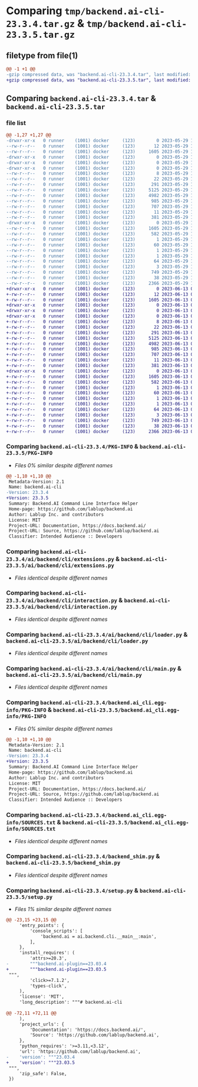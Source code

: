 # Comparing `tmp/backend.ai-cli-23.3.4.tar.gz` & `tmp/backend.ai-cli-23.3.5.tar.gz`

## filetype from file(1)

```diff
@@ -1 +1 @@
-gzip compressed data, was "backend.ai-cli-23.3.4.tar", last modified: Mon May 29 10:42:35 2023, max compression
+gzip compressed data, was "backend.ai-cli-23.3.5.tar", last modified: Tue Jun 13 03:42:15 2023, max compression
```

## Comparing `backend.ai-cli-23.3.4.tar` & `backend.ai-cli-23.3.5.tar`

### file list

```diff
@@ -1,27 +1,27 @@
-drwxr-xr-x   0 runner    (1001) docker     (123)        0 2023-05-29 10:42:35.938981 backend.ai-cli-23.3.4/
--rw-r--r--   0 runner    (1001) docker     (123)       12 2023-05-29 10:42:35.000000 backend.ai-cli-23.3.4/MANIFEST.in
--rw-r--r--   0 runner    (1001) docker     (123)     1605 2023-05-29 10:42:35.938981 backend.ai-cli-23.3.4/PKG-INFO
-drwxr-xr-x   0 runner    (1001) docker     (123)        0 2023-05-29 10:42:35.934981 backend.ai-cli-23.3.4/ai/
-drwxr-xr-x   0 runner    (1001) docker     (123)        0 2023-05-29 10:42:35.934981 backend.ai-cli-23.3.4/ai/backend/
-drwxr-xr-x   0 runner    (1001) docker     (123)        0 2023-05-29 10:42:35.938981 backend.ai-cli-23.3.4/ai/backend/cli/
--rw-r--r--   0 runner    (1001) docker     (123)        8 2023-05-29 10:42:35.000000 backend.ai-cli-23.3.4/ai/backend/cli/VERSION
--rw-r--r--   0 runner    (1001) docker     (123)       22 2023-05-29 10:42:35.000000 backend.ai-cli-23.3.4/ai/backend/cli/__init__.py
--rw-r--r--   0 runner    (1001) docker     (123)      291 2023-05-29 10:42:35.000000 backend.ai-cli-23.3.4/ai/backend/cli/__main__.py
--rw-r--r--   0 runner    (1001) docker     (123)     5125 2023-05-29 10:42:35.000000 backend.ai-cli-23.3.4/ai/backend/cli/extensions.py
--rw-r--r--   0 runner    (1001) docker     (123)     4982 2023-05-29 10:42:35.000000 backend.ai-cli-23.3.4/ai/backend/cli/interaction.py
--rw-r--r--   0 runner    (1001) docker     (123)      985 2023-05-29 10:42:35.000000 backend.ai-cli-23.3.4/ai/backend/cli/loader.py
--rw-r--r--   0 runner    (1001) docker     (123)      707 2023-05-29 10:42:35.000000 backend.ai-cli-23.3.4/ai/backend/cli/main.py
--rw-r--r--   0 runner    (1001) docker     (123)       11 2023-05-29 10:42:35.000000 backend.ai-cli-23.3.4/ai/backend/cli/py.typed
--rw-r--r--   0 runner    (1001) docker     (123)      381 2023-05-29 10:42:35.000000 backend.ai-cli-23.3.4/ai/backend/cli/types.py
-drwxr-xr-x   0 runner    (1001) docker     (123)        0 2023-05-29 10:42:35.938981 backend.ai-cli-23.3.4/backend.ai_cli.egg-info/
--rw-r--r--   0 runner    (1001) docker     (123)     1605 2023-05-29 10:42:35.000000 backend.ai-cli-23.3.4/backend.ai_cli.egg-info/PKG-INFO
--rw-r--r--   0 runner    (1001) docker     (123)      582 2023-05-29 10:42:35.000000 backend.ai-cli-23.3.4/backend.ai_cli.egg-info/SOURCES.txt
--rw-r--r--   0 runner    (1001) docker     (123)        1 2023-05-29 10:42:35.000000 backend.ai-cli-23.3.4/backend.ai_cli.egg-info/dependency_links.txt
--rw-r--r--   0 runner    (1001) docker     (123)       60 2023-05-29 10:42:35.000000 backend.ai-cli-23.3.4/backend.ai_cli.egg-info/entry_points.txt
--rw-r--r--   0 runner    (1001) docker     (123)        1 2023-05-29 10:42:35.000000 backend.ai-cli-23.3.4/backend.ai_cli.egg-info/namespace_packages.txt
--rw-r--r--   0 runner    (1001) docker     (123)        1 2023-05-29 10:42:35.000000 backend.ai-cli-23.3.4/backend.ai_cli.egg-info/not-zip-safe
--rw-r--r--   0 runner    (1001) docker     (123)       64 2023-05-29 10:42:35.000000 backend.ai-cli-23.3.4/backend.ai_cli.egg-info/requires.txt
--rw-r--r--   0 runner    (1001) docker     (123)        3 2023-05-29 10:42:35.000000 backend.ai-cli-23.3.4/backend.ai_cli.egg-info/top_level.txt
--rw-r--r--   0 runner    (1001) docker     (123)      749 2023-05-29 10:42:35.000000 backend.ai-cli-23.3.4/backend_shim.py
--rw-r--r--   0 runner    (1001) docker     (123)       38 2023-05-29 10:42:35.938981 backend.ai-cli-23.3.4/setup.cfg
--rw-r--r--   0 runner    (1001) docker     (123)     2366 2023-05-29 10:42:35.000000 backend.ai-cli-23.3.4/setup.py
+drwxr-xr-x   0 runner    (1001) docker     (123)        0 2023-06-13 03:42:15.936266 backend.ai-cli-23.3.5/
+-rw-r--r--   0 runner    (1001) docker     (123)       12 2023-06-13 03:42:15.000000 backend.ai-cli-23.3.5/MANIFEST.in
+-rw-r--r--   0 runner    (1001) docker     (123)     1605 2023-06-13 03:42:15.936266 backend.ai-cli-23.3.5/PKG-INFO
+drwxr-xr-x   0 runner    (1001) docker     (123)        0 2023-06-13 03:42:15.932266 backend.ai-cli-23.3.5/ai/
+drwxr-xr-x   0 runner    (1001) docker     (123)        0 2023-06-13 03:42:15.932266 backend.ai-cli-23.3.5/ai/backend/
+drwxr-xr-x   0 runner    (1001) docker     (123)        0 2023-06-13 03:42:15.932266 backend.ai-cli-23.3.5/ai/backend/cli/
+-rw-r--r--   0 runner    (1001) docker     (123)        8 2023-06-13 03:42:15.000000 backend.ai-cli-23.3.5/ai/backend/cli/VERSION
+-rw-r--r--   0 runner    (1001) docker     (123)       22 2023-06-13 03:42:15.000000 backend.ai-cli-23.3.5/ai/backend/cli/__init__.py
+-rw-r--r--   0 runner    (1001) docker     (123)      291 2023-06-13 03:42:15.000000 backend.ai-cli-23.3.5/ai/backend/cli/__main__.py
+-rw-r--r--   0 runner    (1001) docker     (123)     5125 2023-06-13 03:42:15.000000 backend.ai-cli-23.3.5/ai/backend/cli/extensions.py
+-rw-r--r--   0 runner    (1001) docker     (123)     4982 2023-06-13 03:42:15.000000 backend.ai-cli-23.3.5/ai/backend/cli/interaction.py
+-rw-r--r--   0 runner    (1001) docker     (123)      985 2023-06-13 03:42:15.000000 backend.ai-cli-23.3.5/ai/backend/cli/loader.py
+-rw-r--r--   0 runner    (1001) docker     (123)      707 2023-06-13 03:42:15.000000 backend.ai-cli-23.3.5/ai/backend/cli/main.py
+-rw-r--r--   0 runner    (1001) docker     (123)       11 2023-06-13 03:42:15.000000 backend.ai-cli-23.3.5/ai/backend/cli/py.typed
+-rw-r--r--   0 runner    (1001) docker     (123)      381 2023-06-13 03:42:15.000000 backend.ai-cli-23.3.5/ai/backend/cli/types.py
+drwxr-xr-x   0 runner    (1001) docker     (123)        0 2023-06-13 03:42:15.936266 backend.ai-cli-23.3.5/backend.ai_cli.egg-info/
+-rw-r--r--   0 runner    (1001) docker     (123)     1605 2023-06-13 03:42:15.000000 backend.ai-cli-23.3.5/backend.ai_cli.egg-info/PKG-INFO
+-rw-r--r--   0 runner    (1001) docker     (123)      582 2023-06-13 03:42:15.000000 backend.ai-cli-23.3.5/backend.ai_cli.egg-info/SOURCES.txt
+-rw-r--r--   0 runner    (1001) docker     (123)        1 2023-06-13 03:42:15.000000 backend.ai-cli-23.3.5/backend.ai_cli.egg-info/dependency_links.txt
+-rw-r--r--   0 runner    (1001) docker     (123)       60 2023-06-13 03:42:15.000000 backend.ai-cli-23.3.5/backend.ai_cli.egg-info/entry_points.txt
+-rw-r--r--   0 runner    (1001) docker     (123)        1 2023-06-13 03:42:15.000000 backend.ai-cli-23.3.5/backend.ai_cli.egg-info/namespace_packages.txt
+-rw-r--r--   0 runner    (1001) docker     (123)        1 2023-06-13 03:42:15.000000 backend.ai-cli-23.3.5/backend.ai_cli.egg-info/not-zip-safe
+-rw-r--r--   0 runner    (1001) docker     (123)       64 2023-06-13 03:42:15.000000 backend.ai-cli-23.3.5/backend.ai_cli.egg-info/requires.txt
+-rw-r--r--   0 runner    (1001) docker     (123)        3 2023-06-13 03:42:15.000000 backend.ai-cli-23.3.5/backend.ai_cli.egg-info/top_level.txt
+-rw-r--r--   0 runner    (1001) docker     (123)      749 2023-06-13 03:42:15.000000 backend.ai-cli-23.3.5/backend_shim.py
+-rw-r--r--   0 runner    (1001) docker     (123)       38 2023-06-13 03:42:15.936266 backend.ai-cli-23.3.5/setup.cfg
+-rw-r--r--   0 runner    (1001) docker     (123)     2366 2023-06-13 03:42:15.000000 backend.ai-cli-23.3.5/setup.py
```

### Comparing `backend.ai-cli-23.3.4/PKG-INFO` & `backend.ai-cli-23.3.5/PKG-INFO`

 * *Files 0% similar despite different names*

```diff
@@ -1,10 +1,10 @@
 Metadata-Version: 2.1
 Name: backend.ai-cli
-Version: 23.3.4
+Version: 23.3.5
 Summary: Backend.AI Command Line Interface Helper
 Home-page: https://github.com/lablup/backend.ai
 Author: Lablup Inc. and contributors
 License: MIT
 Project-URL: Documentation, https://docs.backend.ai/
 Project-URL: Source, https://github.com/lablup/backend.ai
 Classifier: Intended Audience :: Developers
```

### Comparing `backend.ai-cli-23.3.4/ai/backend/cli/extensions.py` & `backend.ai-cli-23.3.5/ai/backend/cli/extensions.py`

 * *Files identical despite different names*

### Comparing `backend.ai-cli-23.3.4/ai/backend/cli/interaction.py` & `backend.ai-cli-23.3.5/ai/backend/cli/interaction.py`

 * *Files identical despite different names*

### Comparing `backend.ai-cli-23.3.4/ai/backend/cli/loader.py` & `backend.ai-cli-23.3.5/ai/backend/cli/loader.py`

 * *Files identical despite different names*

### Comparing `backend.ai-cli-23.3.4/ai/backend/cli/main.py` & `backend.ai-cli-23.3.5/ai/backend/cli/main.py`

 * *Files identical despite different names*

### Comparing `backend.ai-cli-23.3.4/backend.ai_cli.egg-info/PKG-INFO` & `backend.ai-cli-23.3.5/backend.ai_cli.egg-info/PKG-INFO`

 * *Files 0% similar despite different names*

```diff
@@ -1,10 +1,10 @@
 Metadata-Version: 2.1
 Name: backend.ai-cli
-Version: 23.3.4
+Version: 23.3.5
 Summary: Backend.AI Command Line Interface Helper
 Home-page: https://github.com/lablup/backend.ai
 Author: Lablup Inc. and contributors
 License: MIT
 Project-URL: Documentation, https://docs.backend.ai/
 Project-URL: Source, https://github.com/lablup/backend.ai
 Classifier: Intended Audience :: Developers
```

### Comparing `backend.ai-cli-23.3.4/backend.ai_cli.egg-info/SOURCES.txt` & `backend.ai-cli-23.3.5/backend.ai_cli.egg-info/SOURCES.txt`

 * *Files identical despite different names*

### Comparing `backend.ai-cli-23.3.4/backend_shim.py` & `backend.ai-cli-23.3.5/backend_shim.py`

 * *Files identical despite different names*

### Comparing `backend.ai-cli-23.3.4/setup.py` & `backend.ai-cli-23.3.5/setup.py`

 * *Files 1% similar despite different names*

```diff
@@ -23,15 +23,15 @@
     'entry_points': {
         'console_scripts': [
             'backend.ai = ai.backend.cli.__main__:main',
         ],
     },
     'install_requires': (
         'attrs>=20.3',
-        """backend.ai-plugin==23.03.4
+        """backend.ai-plugin==23.03.5
 """,
         'click>=7.1.2',
         'types-click',
     ),
     'license': 'MIT',
     'long_description': """# backend.ai-cli
 
@@ -72,11 +72,11 @@
     ),
     'project_urls': {
         'Documentation': 'https://docs.backend.ai/',
         'Source': 'https://github.com/lablup/backend.ai',
     },
     'python_requires': '>=3.11,<3.12',
     'url': 'https://github.com/lablup/backend.ai',
-    'version': """23.03.4
+    'version': """23.03.5
 """,
     'zip_safe': False,
 })
```

